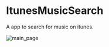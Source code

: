 # ItunesMusicSearch
A app to search for music on itunes.

![main_page](https://user-images.githubusercontent.com/48640844/112753899-3a230600-8ff7-11eb-917c-f1b31208c1d0.png)
